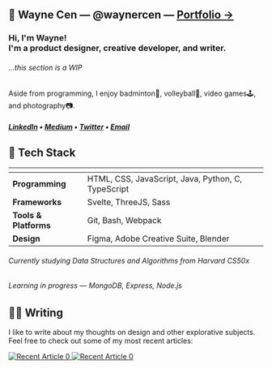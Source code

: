 ## 👋 Wayne Cen — @waynercen — [<u>Portfolio &#8594;</u>](https://waynecen.github.io)
### Hi, I'm Wayne! <br> I'm a product designer, creative developer, and writer.
###### ...this section is a WIP

Aside from programming, I enjoy badminton🏸, volleyball🏐, video games🕹️, and photography📷.

##### <b>[LinkedIn](https://www.linkedin.com/in/waynercen/)</b> • <b>[Medium](https://medium.com/@wayne.cen)</b> • [Twitter](https://twitter.com/cenwayner) • <b>[Email](mailto:wayne.cen@gmail.com)</b>

## 🍔 Tech Stack
| <!-- -->              | <!-- -->                                           |
| :---                  | :---                                               |
| __Programming__       | HTML, CSS, JavaScript, Java, Python, C, TypeScript |
| __Frameworks__        | Svelte, ThreeJS, Sass                              |
| __Tools & Platforms__ | Git, Bash, Webpack                                 |
| __Design__            | Figma, Adobe Creative Suite, Blender               |

###### Currently studying Data Structures and Algorithms from Harvard CS50x
###### Learning in progress — MongoDB, Express, Node.js


## ✍🏻 Writing
I like to write about my thoughts on design and other explorative subjects. Feel free to check out some of my most recent articles:

<a target="_blank" href="https://github-readme-medium-recent-article.vercel.app/medium/@wayne.cen/0"><img src="https://github-readme-medium-recent-article.vercel.app/medium/@wayne.cen/0" alt="Recent Article 0">
<a target="_blank" href="https://github-readme-medium-recent-article.vercel.app/medium/@wayne.cen/0"><img src="https://github-readme-medium-recent-article.vercel.app/medium/@wayne.cen/1" alt="Recent Article 0">
